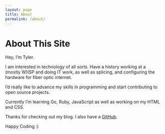 ```yaml
---
layout: page 
title: About
permalink: /about/
---
```


<h1 class="randomcolor pb-3">About This Site</h1>

<p> Hey, I’m Tyler. </p>
<p> I am interested in technology of all sorts. Have a history working at a (mostly W)ISP and doing IT work, as well as splicing, and configuring the hardware for fiber optic internet.  </p>
<p> I’d really like to advance my skills in programming and start contributing to open source projects.  </p>
<p> Currently I’m learning Go, Ruby, JavaScript as well as working on my HTML and CSS.  </p>
<p> Thanks for checking out my blog. I also have a <a class="randomcolor" href="https://github.com/unclassedpenguin" target="_blank">GitHub</a>. </p>
<p> Happy Coding :)  </p>
